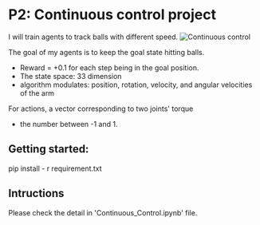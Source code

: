 # P2: Continuous control project
I will train agents to track balls with different speed.
![Continuous control](giphy.gif)

The goal of my agents is to keep the goal state hitting balls.
- Reward = +0.1 for each step being in the goal position.
- The state space: 33 dimension
- algorithm modulates: position, rotation, velocity, and angular velocities of the arm

For actions, a vector corresponding to two joints' torque 
- the number between -1 and 1.

## Getting started:
pip install - r requirement.txt

## Intructions
Please check the detail in 'Continuous_Control.ipynb' file.
